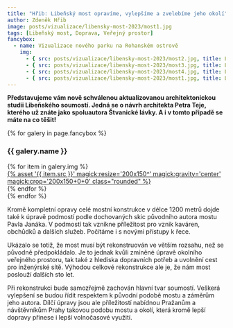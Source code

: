 ```yaml
---
title: "Hřib: Libeňský most opravíme, vylepšíme a zvelebíme jeho okolí"
author: Zdeněk Hřib
image: posts/vizualizace/libensky-most-2023/most1.jpg
tags: [Libeňský most, Doprava, Veřejný prostor]
fancybox:
  - name: Vizualizace nového parku na Rohanském ostrově
    img:
      - { src: posts/vizualizace/libensky-most-2023/most2.jpg, title: Libeňský most (návrh Petra Teje) }
      - { src: posts/vizualizace/libensky-most-2023/most3.jpg, title: Libeňský most (návrh Petra Teje) }
      - { src: posts/vizualizace/libensky-most-2023/most4.jpg, title: Libeňský most (návrh Petra Teje) }
      - { src: posts/vizualizace/libensky-most-2023/most1.jpg, title: Libeňský most (návrh Petra Teje) }
---
```


**Představujeme vám nově schválenou aktualizovanou architektonickou studii Libeňského soumostí. Jedná se o návrh architekta Petra Teje, kterého už znáte jako spoluautora Štvanické lávky. A i v tomto případě se máte na co těšit!**

{% for galery in page.fancybox %}
<div class="mt-4">
  <h3>{{ galery.name }}</h3>
  <div class="grid grid-cols-4 gap-4">
  {% for item in galery.img %}
    <div class="">
      <a data-fancybox="gallery" href="{% asset '{{ item.src }}' @path %}" data-caption="{{ item.title }}">{% asset '{{ item.src }}' magick:resize='200x150^' magick:gravity='center' magick:crop='200x150+0+0' class="rounded" %}</a>
    </div>
  {% endfor %}
  </div>
</div>
{% endfor %}
<br/>

Kromě kompletní opravy celé mostní konstrukce v délce 1200 metrů dojde také k úpravě podmostí podle dochovaných skic původního autora mostu Pavla Janáka. V podmostí tak vznikne příležitost pro vznik kaváren, obchůdků a dalších služeb. Počítáme i s novými přístupy k řece. 

Ukázalo se totiž, že most musí být rekonstruován ve větším rozsahu, než se původně předpokládalo. Je to jednak kvůli zmíněné úpravě okolního veřejného prostoru, tak také z hlediska dopravních potřeb a uvolnění cest pro inženýrské sítě. Výhodou celkové rekonstrukce ale je, že nám most poslouží dalších sto let. 

Při rekonstrukci bude samozřejmě zachován hlavní tvar soumostí. Veškerá vylepšení se budou řídit respektem k původní podobě mostu a záměrům jeho autora. Dílčí úpravy jsou ale příležitostí nabídnou Pražanům a návštěvníkům Prahy takovou podobu mostu a okolí, která kromě lepší dopravy přinese i lepší volnočasové využití.